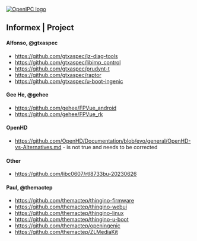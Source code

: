 [![OpenIPC logo][logo]][site_basic]

## Informex | Project

#### Alfonso, @gtxaspec
- https://github.com/gtxaspec/jz-diag-tools
- https://github.com/gtxaspec/libimp_control
- https://github.com/gtxaspec/prudynt-t
- https://github.com/gtxaspec/raptor
- https://github.com/gtxaspec/u-boot-ingenic

#### Gee He, @gehee
- https://github.com/gehee/FPVue_android
- https://github.com/gehee/FPVue_rk

#### OpenHD
- https://github.com/OpenHD/Documentation/blob/evo/general/OpenHD-vs-Alternatives.md - is not true and needs to be corrected

#### Other
- https://github.com/libc0607/rtl8733bu-20230626

#### Paul, @themactep
- https://github.com/themactep/thingino-firmware
- https://github.com/themactep/thingino-webui
- https://github.com/themactep/thingino-linux
- https://github.com/themactep/thingino-u-boot
- https://github.com/themactep/openingenic
- https://github.com/themactep/ZLMediaKit

[logo]: https://openipc.org/assets/openipc-logo-black.svg
[site_basic]: https://openipc.org
[telegram_en]: https://t.me/OpenIPC
